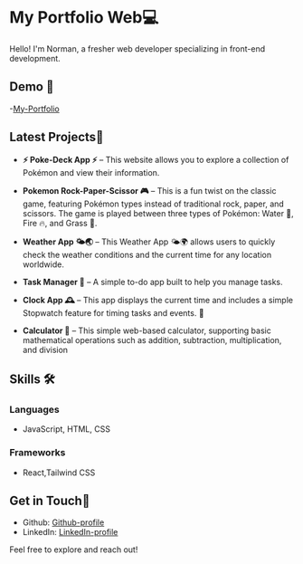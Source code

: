 # My Portfolio Web💻

Hello! I'm Norman, a fresher web developer specializing in front-end development.

## Demo 👀

-[My-Portfolio](https://myportfoliowebsite3.netlify.app/)

## Latest Projects🌟

- **⚡ Poke-Deck App ⚡** – This website allows you to explore a collection of Pokémon and view their information.

- **Pokemon Rock-Paper-Scissor 🎮** – This is a fun twist on the classic game, featuring Pokémon types instead of traditional rock, paper, and scissors. The game is played between three types of Pokémon: Water 🌊, Fire 🔥, and Grass 🌱.

- **Weather App 🌤️🌏** – This Weather App 🌤️🌍 allows users to quickly check the weather conditions and the current time for any location worldwide.

- **Task Manager 📝** – A simple to-do app built to help you manage tasks.

- **Clock App 🕰️** – This app displays the current time and includes a simple Stopwatch feature for timing tasks and events. 🚀

- **Calculator 🧮** – This simple web-based calculator, supporting basic mathematical operations such as addition, subtraction, multiplication, and division

## Skills 🛠️

### Languages

- JavaScript, HTML, CSS

### Frameworks

- React,Tailwind CSS

## Get in Touch💬

- Github: [Github-profile](https://github.com/Manmanmannnnn)
- LinkedIn: [LinkedIn-profile](https://www.linkedin.com/in/norman-bob-gomez/)

Feel free to explore and reach out!
